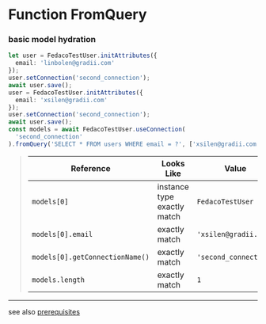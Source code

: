 # Function FromQuery
### basic model hydration

```typescript
let user = FedacoTestUser.initAttributes({
  email: 'linbolen@gradii.com'
});
user.setConnection('second_connection');
await user.save();
user = FedacoTestUser.initAttributes({
  email: 'xsilen@gradii.com'
});
user.setConnection('second_connection');
await user.save();
const models = await FedacoTestUser.useConnection(
  'second_connection'
).fromQuery('SELECT * FROM users WHERE email = ?', ['xsilen@gradii.com']);
```


> | Reference | Looks Like | Value |
> | ------ | ----- | ----- |
> | `models[0]` | instance type exactly match | `FedacoTestUser` |
> | `models[0].email` | exactly match | `'xsilen@gradii.com'` |
> | `models[0].getConnectionName()` | exactly match | `'second_connection'` |
> | `models.length` | exactly match | `1` |


----
see also [prerequisites](./../database-fedaco-integration/prerequisite)
